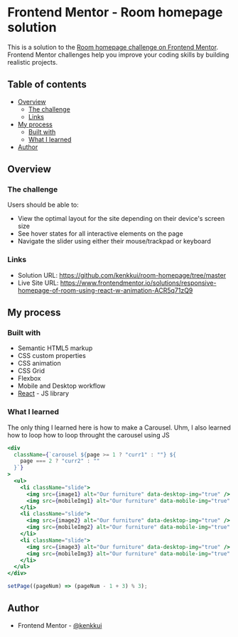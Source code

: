# Frontend Mentor - Room homepage solution

This is a solution to the [Room homepage challenge on Frontend Mentor](https://www.frontendmentor.io/challenges/room-homepage-BtdBY_ENq). Frontend Mentor challenges help you improve your coding skills by building realistic projects.

## Table of contents

- [Overview](#overview)
  - [The challenge](#the-challenge)
  - [Links](#links)
- [My process](#my-process)
  - [Built with](#built-with)
  - [What I learned](#what-i-learned)
- [Author](#author)

## Overview

### The challenge

Users should be able to:

- View the optimal layout for the site depending on their device's screen size
- See hover states for all interactive elements on the page
- Navigate the slider using either their mouse/trackpad or keyboard

### Links

- Solution URL: https://github.com/kenkkui/room-homepage/tree/master
- Live Site URL: https://www.frontendmentor.io/solutions/responsive-homepage-of-room-using-react-w-animation-ACR5q71zQ9

## My process

### Built with

- Semantic HTML5 markup
- CSS custom properties
- CSS animation
- CSS Grid
- Flexbox
- Mobile and Desktop workflow
- [React](https://reactjs.org/) - JS library

### What I learned

The only thing I learned here is how to make a Carousel. Uhm, I also learned how to loop how to loop throught the carousel using JS

```jsx
<div
  className={`carousel ${page >= 1 ? "curr1" : ""} ${
    page === 2 ? "curr2" : ""
  }`}
>
  <ul>
    <li className="slide">
      <img src={image1} alt="Our furniture" data-desktop-img="true" />
      <img src={mobileImg1} alt="Our furniture" data-mobile-img="true" />
    </li>
    <li className="slide">
      <img src={image2} alt="Our furniture" data-desktop-img="true" />
      <img src={mobileImg2} alt="Our furniture" data-mobile-img="true" />
    </li>
    <li className="slide">
      <img src={image3} alt="Our furniture" data-desktop-img="true" />
      <img src={mobileImg3} alt="Our furniture" data-mobile-img="true" />
    </li>
  </ul>
</div>
```

```js here is the looping
setPage((pageNum) => (pageNum - 1 + 3) % 3);
```

## Author

- Frontend Mentor - [@kenkkui](https://www.frontendmentor.io/profile/kenkkui)
